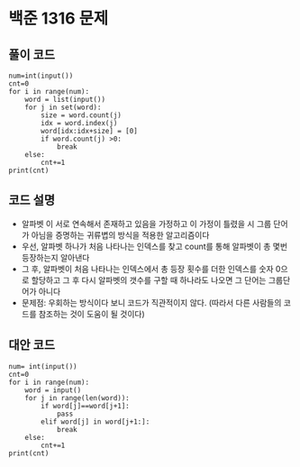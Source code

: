 # 백준 1316 문제
## 풀이 코드
```
num=int(input())
cnt=0
for i in range(num):
    word = list(input())
    for j in set(word):
        size = word.count(j)
        idx = word.index(j)
        word[idx:idx+size] = [0]
        if word.count(j) >0:
            break
    else:
        cnt+=1
print(cnt)
```
## 코드 설명
- 알파벳 이 서로 연속해서 존재하고 있음을 가정하고 이 가정이 틀렸을 시 그룹 단어가 아님을 증명하는 귀류볍의 방식을 적용한 알고리즘이다
- 우선, 알파벳 하나가 처음 나타나는 인덱스를 찾고 count를 통해 알파벳이 총 몇번 등장하는지 알아낸다
- 그 후, 알파벳이 처음 나타나는 인덱스에서 총 등장 횟수를 더한 인덱스를 숫자 0으로 할당하고 그 후 다시 알파벳의 갯수를 구할 때 하나라도 나오면 그 단어는 그룹단어가 아니다
- 문제점: 우회하는 방식이다 보니 코드가 직관적이지 않다. (따라서 다른 사람들의 코드를 참조하는 것이 도움이 될 것이다)
## 대안 코드
```
num= int(input())
cnt=0
for i in range(num):
    word = input()
    for j in range(len(word)):
        if word[j]==word[j+1]:
            pass
        elif word[j] in word[j+1:]:
            break
    else:
        cnt+=1
print(cnt)
```

